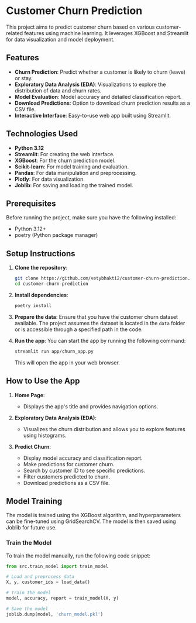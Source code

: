 # Customer Churn Prediction

This project aims to predict customer churn based on various customer-related features using machine learning. It leverages XGBoost and Streamlit for data visualization and model deployment.

## Features
- **Churn Prediction**: Predict whether a customer is likely to churn (leave) or stay.
- **Exploratory Data Analysis (EDA)**: Visualizations to explore the distribution of data and churn rates.
- **Model Evaluation**: Model accuracy and detailed classification report.
- **Download Predictions**: Option to download churn prediction results as a CSV file.
- **Interactive Interface**: Easy-to-use web app built using Streamlit.

## Technologies Used
- **Python 3.12**
- **Streamlit**: For creating the web interface.
- **XGBoost**: For the churn prediction model.
- **Scikit-learn**: For model training and evaluation.
- **Pandas**: For data manipulation and preprocessing.
- **Plotly**: For data visualization.
- **Joblib**: For saving and loading the trained model.

## Prerequisites
Before running the project, make sure you have the following installed:

- Python 3.12+
- poetry (Python package manager)

## Setup Instructions

1. **Clone the repository**:
    ```bash
    git clone https://github.com/vetybhakti2/customer-churn-prediction.git
    cd customer-churn-prediction
    ```

2. **Install dependencies**:  

    ```bash
    poetry install
    ```

3. **Prepare the data**:
    Ensure that you have the customer churn dataset available. The project assumes the dataset is located in the `data` folder or is accessible through a specified path in the code.

4. **Run the app**:
    You can start the app by running the following command:

    ```bash
    streamlit run app/churn_app.py
    ```

    This will open the app in your web browser.

## How to Use the App

1. **Home Page**:
   - Displays the app's title and provides navigation options.

2. **Exploratory Data Analysis (EDA)**:
   - Visualizes the churn distribution and allows you to explore features using histograms.

3. **Predict Churn**:
   - Display model accuracy and classification report.
   - Make predictions for customer churn.
   - Search by customer ID to see specific predictions.
   - Filter customers predicted to churn.
   - Download predictions as a CSV file.

## Model Training

The model is trained using the XGBoost algorithm, and hyperparameters can be fine-tuned using GridSearchCV. The model is then saved using Joblib for future use.

### Train the Model
To train the model manually, run the following code snippet:

```python
from src.train_model import train_model

# Load and preprocess data
X, y, customer_ids = load_data()

# Train the model
model, accuracy, report = train_model(X, y)

# Save the model
joblib.dump(model, 'churn_model.pkl')
